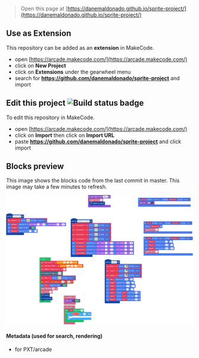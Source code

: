  


> Open this page at [https://danemaldonado.github.io/sprite-project/](https://danemaldonado.github.io/sprite-project/)

## Use as Extension

This repository can be added as an **extension** in MakeCode.

* open [https://arcade.makecode.com/](https://arcade.makecode.com/)
* click on **New Project**
* click on **Extensions** under the gearwheel menu
* search for **https://github.com/danemaldonado/sprite-project** and import

## Edit this project ![Build status badge](https://github.com/danemaldonado/sprite-project/workflows/MakeCode/badge.svg)

To edit this repository in MakeCode.

* open [https://arcade.makecode.com/](https://arcade.makecode.com/)
* click on **Import** then click on **Import URL**
* paste **https://github.com/danemaldonado/sprite-project** and click import

## Blocks preview

This image shows the blocks code from the last commit in master.
This image may take a few minutes to refresh.

![A rendered view of the blocks](https://github.com/danemaldonado/sprite-project/raw/master/.github/makecode/blocks.png)

#### Metadata (used for search, rendering)

* for PXT/arcade
<script src="https://makecode.com/gh-pages-embed.js"></script><script>makeCodeRender("{{ site.makecode.home_url }}", "{{ site.github.owner_name }}/{{ site.github.repository_name }}");</script>

